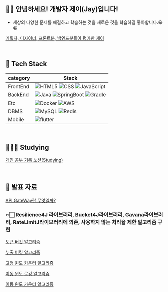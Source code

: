 ## 👋👋 안녕하세요! 개발자 제이(Jay)입니다! 

- 세상의 다양한 문제를 해결하고 학습하는 것을 새로운 것을 학습하길 좋아합니다.😀 😀

[기획자, 디자이너, 프론트분, 백엔드분들이 평가한 제이](https://zany-slip-80b.notion.site/BE-00ceb52e21364e1baf49f91c0ed4ecd0?pvs=4)

<br/>

## 🪬 Tech Stack

| category | Stack |
| --- | --- |
| FrontEnd | ![HTML5](https://img.shields.io/badge/html5-E34F26?style=for-the-badge&logo=html5&logoColor=white) ![CSS](https://img.shields.io/badge/css-1572B6?style=for-the-badge&logo=css3&logoColor=white) ![JavaScript](https://img.shields.io/badge/JavaScript-F7DF1E?style=for-the-badge&logo=javascript&logoColor=black) |
| BackEnd | ![Java](https://img.shields.io/badge/java-FF160B?style=for-the-badge&logo=java&logoColor=white) ![SpringBoot](https://img.shields.io/badge/SpringBoot-6DB33F?style=for-the-badge&logo=springboot&logoColor=white) ![Gradle](https://img.shields.io/badge/Gradle-02303A?style=for-the-badge&logo=gradle&logoColor=white) |
| Etc | ![Docker](https://img.shields.io/badge/Docker-2496ED?style=for-the-badge&logo=docker&logoColor=white) ![AWS](https://img.shields.io/badge/AWS-232F3E?style=for-the-badge&logo=amazonaws&logoColor=white) |
| DBMS | ![MySQL](https://img.shields.io/badge/mysql-4479A1?style=for-the-badge&logo=mysql&logoColor=white) ![Redis](https://img.shields.io/badge/Redis-DC382D?style=for-the-badge&logo=redis&logoColor=white) |
| Mobile | ![flutter](https://img.shields.io/badge/flutter-1572B6?style=for-the-badge&logo=flutter&logoColor=white)|

<br/>

## 🧑🏻‍💻 Studying

[개인 공부 기록 노션(Studying)](https://intelligent-gorilla-60c.notion.site/Repository-3c0a27289c3c4d0e9f8e258e08f1)

<br/>

## 🎤 발표 자료
[API GateWay란 무엇일까?](https://sunny-soul-f6e.notion.site/API-7edd1d2865af4782af97e956f22e7814?pvs=4)

### 👉🏻 Resilience4J 라이브러리, Bucket4J라이브러리, Gavana라이브러리, RateLimitJ라이브러리에 의존, 사용하지 않는 처리율 제한 알고리즘 구현
[토큰 버킷 알고리즘](https://github.com/Spring-Lab-s-Class/Token-Bucket-Algorithm)

[누출 버킷 알고리즘](https://github.com/Spring-Lab-s-Class/Leaky-Bucket-Algorithm)

[고정 윈도 카운터 알고리즘](https://github.com/Spring-Lab-s-Class/Fixed-Window-counter-Algorithm)

[이동 윈도 로깅 알고리즘](https://github.com/Spring-Lab-s-Class/Sliding-Window-Log-Algorithm)

[이동 윈도 카운터 알고리즘](https://github.com/Spring-Lab-s-Class/Sliding-Window-Counter-Algorithm)
